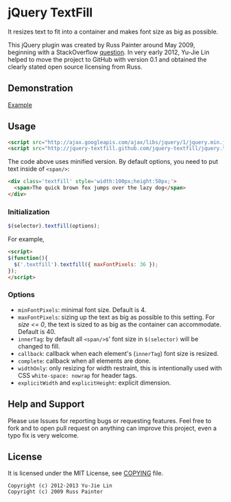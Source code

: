 jQuery TextFill
===============

It resizes text to fit into a container and makes font size as big as possible.

This jQuery plugin was created by Russ Painter around May 2009, beginning with a StackOverflow [question][soq]. In very early 2012, Yu-Jie Lin helped to move the project to GitHub with version 0.1 and obtained the clearly stated open source licensing from Russ.

[soq]: http://stackoverflow.com/questions/687998/auto-size-dynamic-text-to-fill-fixed-size-container

Demonstration
-------------

[Example][example]

[example]: http://jquery-textfill.github.com/jquery-textfill/Example.htm

Usage
-----

```html
<script src="http://ajax.googleapis.com/ajax/libs/jquery/1/jquery.min.js"></script>
<script src="http://jquery-textfill.github.com/jquery-textfill/jquery.textfill.min.js"></script>
```

The code above uses minified version. By default options, you need to put text inside of `<span/>`:

```html
<div class='textfill' style='width:100px;height:50px;'>
  <span>The quick brown fox jumps over the lazy dog</span>
</div>
```

### Initialization

```js
$(selector).textfill(options);
```

For example,

```html
<script>
$(function(){
  $('.textfill').textfill({ maxFontPixels: 36 });
});
</script>
```

### Options

 * `minFontPixels`: minimal font size. Default is 4.
 * `maxFontPixels`: sizing up the text as big as possible to this setting. For *size <= 0*, the text is sized to as big as the container can accommodate. Default is 40.
 * `innerTag`: by default all `<span/>`s' font size in `$(selector)` will be changed to fill.
 * `callback`: callback when each element's (`innerTag`) font size is resized.
 * `complete`: callback when all elements are done.
 * `widthOnly`: only resizing for width restraint, this is intentionally used with CSS `white-space: nowrap` for header tags.
 * `explicitWidth` and `explicitHeight`: explicit dimension.

Help and Support
----------------

Please use Issues for reporting bugs or requesting features. Feel free to fork and to open pull request on anything can improve this project, even a typo fix is very welcome.

License
-------

It is licensed under the MIT License, see [COPYING][] file.

[COPYING]: https://github.com/jquery-textfill/jquery-textfill/blob/master/COPYING

    Copyright (c) 2012-2013 Yu-Jie Lin
    Copyright (c) 2009 Russ Painter
